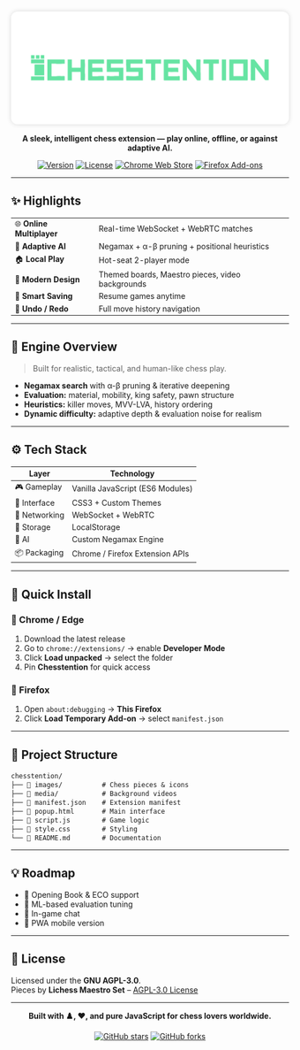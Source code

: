 <p align="center">
  <img src="images/chesstention-logo.png" alt="Chesstention Logo" width="850" style="border-radius: 12px; box-shadow: 0 0 8px rgba(0,0,0,0.15);" />
</p>


<p align="center">
  <b>A sleek, intelligent chess extension — play online, offline, or against adaptive AI.</b>
</p>

<div align="center">

[![Version](https://img.shields.io/badge/version-1.0.0-blue.svg)](https://github.com/MatinHoseiny/ChesstentionOnline)
[![License](https://img.shields.io/badge/license-AGPL--3.0-orange.svg)](LICENSE)
[![Chrome Web Store](https://img.shields.io/badge/Chrome-Extension-green.svg)](https://chrome.google.com/webstore)
[![Firefox Add-ons](https://img.shields.io/badge/Firefox-Add--on-orange.svg)](https://addons.mozilla.org)

</div>

---

## ✨ Highlights

| | |
|:--|:--|
| 🌐 **Online Multiplayer** | Real-time WebSocket + WebRTC matches |
| 🤖 **Adaptive AI** | Negamax + α-β pruning + positional heuristics |
| 🏠 **Local Play** | Hot-seat 2-player mode |
| 🎨 **Modern Design** | Themed boards, Maestro pieces, video backgrounds |
| 💾 **Smart Saving** | Resume games anytime |
| 🔄 **Undo / Redo** | Full move history navigation |

---

## 🧠 Engine Overview

> Built for realistic, tactical, and human-like chess play.

- **Negamax search** with α-β pruning & iterative deepening  
- **Evaluation:** material, mobility, king safety, pawn structure  
- **Heuristics:** killer moves, MVV-LVA, history ordering  
- **Dynamic difficulty:** adaptive depth & evaluation noise for realism  

---

## ⚙️ Tech Stack

| Layer | Technology |
|-------|-------------|
| 🎮 Gameplay | Vanilla JavaScript (ES6 Modules) |
| 🧩 Interface | CSS3 + Custom Themes |
| 🔗 Networking | WebSocket + WebRTC |
| 💾 Storage | LocalStorage |
| 🧠 AI | Custom Negamax Engine |
| 📦 Packaging | Chrome / Firefox Extension APIs |

---

## 🚀 Quick Install

### 🧩 Chrome / Edge
1. Download the latest release  
2. Go to `chrome://extensions/` → enable **Developer Mode**  
3. Click **Load unpacked** → select the folder  
4. Pin **Chesstention** for quick access  

### 🦊 Firefox
1. Open `about:debugging` → **This Firefox**  
2. Click **Load Temporary Add-on** → select `manifest.json`

---

## 🧱 Project Structure

```
chesstention/
├── 📁 images/          # Chess pieces & icons
├── 📁 media/           # Background videos
├── 📄 manifest.json    # Extension manifest
├── 📄 popup.html       # Main interface
├── 📄 script.js        # Game logic
├── 📄 style.css        # Styling
└── 📄 README.md        # Documentation
```

---

## 💡 Roadmap

- 📘 Opening Book & ECO support  
- 🧠 ML-based evaluation tuning  
- 💬 In-game chat  
- 📱 PWA mobile version  

---

## 📜 License

Licensed under the **GNU AGPL-3.0**.  
Pieces by **Lichess Maestro Set** – [AGPL-3.0 License](https://github.com/lichess-org/lila/tree/master/public/piece/maestro)

---

<div align="center">

**Built with ♟️, ❤️, and pure JavaScript for chess lovers worldwide.**

[![GitHub stars](https://img.shields.io/github/stars/MatinHoseiny/ChesstentionOnline?style=social)](https://github.com/MatinHoseiny/ChesstentionOnline)
[![GitHub forks](https://img.shields.io/github/forks/MatinHoseiny/ChesstentionOnline?style=social)](https://github.com/MatinHoseiny/ChesstentionOnline)

</div>
